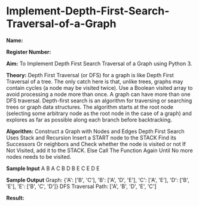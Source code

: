 # Implement-Depth-First-Search-Traversal-of-a-Graph
**Name:**

**Register Number:**

**Aim:**
To Implement Depth First Search Traversal of a Graph using Python 3.

**Theory:**
Depth First Traversal (or DFS) for a graph is like Depth First Traversal of a tree. 
The only catch here is that, unlike trees, graphs may contain cycles (a node may be visited twice). 
Use a Boolean visited array to avoid processing a node more than once. 
A graph can have more than one DFS traversal. Depth-first search is an algorithm for traversing or searching trees or graph data structures. 
The algorithm starts at the root node (selecting some arbitrary node as the root node in the case of a graph) and explores as far as possible along each branch before backtracking. 

**Algorithm:**
Construct a Graph with Nodes and Edges
Depth First Search Uses Stack and Recursion
Insert a START node to the STACK
Find its Successors Or neighbors and Check whether the node is visited or not
If Not Visited, add it to the STACK. Else Call The Function Again Until No more nodes needs to be visited.

**Sample Input**
A B
A C
B D
B E
C E
D E

**Sample Output**
Graph: {'A': ['B', 'C'], 'B': ['A', 'D', 'E'], 'C': ['A', 'E'], 'D': ['B', 'E'], 'E': ['B', 'C', 'D']}
DFS Traversal Path: ['A', 'B', 'D', 'E', 'C']

**Result:**
